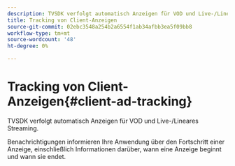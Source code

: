```yaml
---
description: TVSDK verfolgt automatisch Anzeigen für VOD und Live-/Lineares Streaming.
title: Tracking von Client-Anzeigen
source-git-commit: 02ebc3548a254b2a6554f1ab34afbb3ea5f09bb8
workflow-type: tm+mt
source-wordcount: '48'
ht-degree: 0%

---
```


# Tracking von Client-Anzeigen{#client-ad-tracking}

TVSDK verfolgt automatisch Anzeigen für VOD und Live-/Lineares Streaming.

Benachrichtigungen informieren Ihre Anwendung über den Fortschritt einer Anzeige, einschließlich Informationen darüber, wann eine Anzeige beginnt und wann sie endet.
